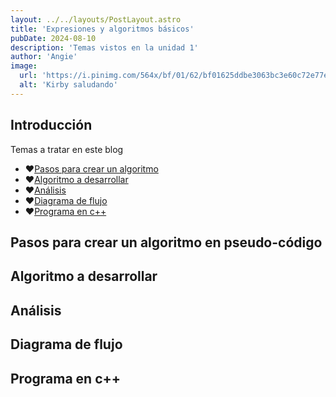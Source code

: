 ```yaml
---
layout: ../../layouts/PostLayout.astro
title: 'Expresiones y algoritmos básicos'
pubDate: 2024-08-10
description: 'Temas vistos en la unidad 1'
author: 'Angie'
image:
  url: 'https://i.pinimg.com/564x/bf/01/62/bf01625ddbe3063bc3e60c72e77e11e7.jpg'
  alt: 'Kirby saludando'
---
```

## Introducción

Temas a tratar en este blog

* ❤️[Pasos para crear un algoritmo](#pasos-para-crear-un-algoritmo-en-pseudo-código)
* ❤️[Algoritmo a desarrollar](#algoritmo-a-desarrollar)
* ❤️[Análisis](#análisis)
* ❤️[Diagrama de flujo](#diagrama-de-flujo)
* ❤️[Programa en c++](#programa-en-c)

## Pasos para crear un algoritmo en pseudo-código

## Algoritmo a desarrollar

## Análisis

## Diagrama de flujo

## Programa en c++